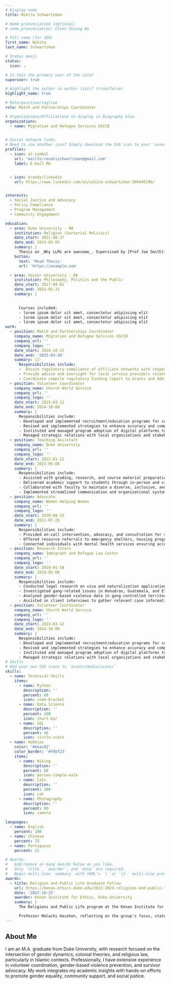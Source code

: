 ```yaml
---
# Display name
title: Nikita Schwartzman

# Name pronunciation (optional)
# name_pronunciation: Chien Shiung Wu

# Full name (for SEO)
first_name: Nikita
last_name: Schwartzman

# Status emoji
status:
  icon: ☕️

# Is this the primary user of the site?
superuser: true

# Highlight the author in author lists? (true/false)
highlight_name: true

# Role/position/tagline
role: Match and Partnerships Coordinator

# Organizations/Affiliations to display in Biography blox
organizations:
  - name: Migration and Refugee Services USCCB
   

# Social network links
# Need to use another icon? Simply download the SVG icon to your `assets/media/icons/` folder.
profiles:
  - icon: at-symbol
    url: 'mailto:revatischwartzman@gmail.com'
    label: E-mail Me


  - icon: brands/linkedin
    url: https://www.linkedin.com/in/nikita-schwartzman-50644519b/


interests:
  - Social Justice and Advocacy
  - Policy Compliance
  - Program Management
  - Community Engagement 

education:
  - area: Duke University - MA
    institution: Religion (Sartorial Politics)
    date_start: 2021-08-17
    date_end: 2023-05-05
    summary: |
      Thesis on _Why LLMs are awesome_. Supervised by [Prof Joe Smith](https://example.com). Presented papers at 5 IEEE conferences with the contributions being published in 2 Springer journals.
    button:
      text: 'Read Thesis'
      url: 'https://example.com'

  - area: Xavier University - BA
    institution: Philosophy, Politics and the Public
    date_start: 2017-08-01
    date_end: 2021-05-31
    summary: |

      
      Courses included:
      - lorem ipsum dolor sit amet, consectetur adipiscing elit
      - lorem ipsum dolor sit amet, consectetur adipiscing elit
      - lorem ipsum dolor sit amet, consectetur adipiscing elit
work:
  - position: Match and Partnerships Coordinator
    company_name: Migration and Refugee Services USCCB
    company_url: ''
    company_logo: ''
    date_start: 2024-10-15
    date_end: '2025-03-28'
    summary: |2-
      Responsibilities include:
      -  Ensure regulatory compliance of affiliate networks with respect to treatment of federal funds, cash, and contributions.
      - Provide advice and oversight for local service providers related to matching and partnerships issue affecting programs.
      - Coordinate compile regulatory funding report to Grants and Administration Team.
  - position: Volunteer Coordinator
    company_name: Church World Service
    company_url: ''
    company_logo: ''
    date_start: 2023-03-12
    date_end: 2024-10-08
    summary: |
      Responsibilities include:
      - Developed and implemented recruitment/education programs for community partners to support clients and ensure regulatory compliance of activities.
      - Revised and implemented strategies to enhance accuracy and compliance of program data and systems.
      - Instituted and managed program adoption of digital platforms to increase efficiency and legal compliance measures.
      - Managed strategic relations with local organizations and stakeholders through direct contact and educational engagements.
  - position: Teaching Assistant
    company_name: Duke University
    company_url: ''
    company_logo: ''
    date_start: 2022-01-12
    date_end: 2023-05-08
    summary: |
      Responsibilities include:
      - Assisted with grading, research, and course material preparation for Religious Studies courses.
      - Delivered academic support to students through in-person and virtual consultations.
      - Collaborated with faculty to maintain a diverse, inclusive, and effective classroom environment.
      - Implemented streamlined communication and organizational systems to enhance student engagement.
  - position: Advocate
    company_name: Women Helping Women
    company_url: ''
    company_logo: ''
    date_start: 2020-08-15
    date_end: 2021-07-25
    summary: |
      Responsibilities include:
      - Provided on-call intervention, advocacy, and consultation for survivors of domestic violence and sexual assault.
      - Offered resource referrals to emergency shelters, housing programs, and social services to support suvivors in crisis. 
      - Connected individuals with mental health services ensuring access to comprehensive care and support.
  - position: Research Intern
    company_name: Immigrant and Refugee Law Center
    company_url: ''
    company_logo: ''
    date_start: 2019-01-18
    date_end: 2019-05-08
    summary: |
      Responsibilities include:
      - Conducted legal research on visa and naturalization applications.
      - Investigated gang-related issues in Honudras, Guatemala, and El Salvador.
      - Analyzed gender-based violence data in gang-controlled territories.
      - Assisted in client interviews to gather relevant case information.
  - position: Volunteer Coordinator
    company_name: Church World Service
    company_url: ''
    company_logo: ''
    date_start: 2023-03-12
    date_end: 2024-10-08
    summary: |
      Responsibilities include:
      - Developed and implemented recruitment/education programs for community partners to support clients and ensure regulatory compliance of activities.
      - Revised and implemented strategies to enhance accuracy and compliance of program data and systems.
      - Instituted and managed program adoption of digital platforms to increase efficiency and legal compliance measures.
      - Managed strategic relations with local organizations and stakeholders through direct contact and educational engagements.
# Skills
# Add your own SVG icons to `assets/media/icons/`
skills:
  - name: Technical Skills
    items:
      - name: Python
        description: ''
        percent: 80
        icon: code-bracket
      - name: Data Science
        description: ''
        percent: 100
        icon: chart-bar
      - name: SQL
        description: ''
        percent: 40
        icon: circle-stack
  - name: Hobbies
    color: '#eeac02'
    color_border: '#f0bf23'
    items:
      - name: Hiking
        description: ''
        percent: 60
        icon: person-simple-walk
      - name: Cats
        description: ''
        percent: 100
        icon: cat
      - name: Photography
        description: ''
        percent: 80
        icon: camera

languages:
  - name: English
    percent: 100
  - name: Chinese
    percent: 75
  - name: Portuguese
    percent: 25

# Awards.
#   Add/remove as many awards below as you like.
#   Only `title`, `awarder`, and `date` are required.
#   Begin multi-line `summary` with YAML's `|` or `|2-` multi-line prefix and indent 2 spaces below.
awards:
  - title: Religion and Public Life Graduate Fellow
    url: https://kenan.ethics.duke.edu/2022-2023-religions-and-public-life-graduate-fellows-announced/
    date: '2022-10-25'
    awarder: Kenan Institute for Ethics, Duke University
    summary: |
      The Religions and Public Life program at the Kenan Institute for Ethics examines the impact of religions within historical and cultural contexts, focusing on how they shape the lives of their followers, interact across time and space, and contribute to the formation of public institutions. This year, twelve graduate fellows from Duke and UNC-Chapel Hill have been selected to join an interdisciplinary group that will explore the role of religion in contemporary social and political issues. The theme for this year is "Religion, Peace and War," in response to global changes in 2022.

      Professor Malachi Hacohen, reflecting on the group's focus, states, “In an era where borders are closing and walls are being built, this interdisciplinary graduate student group is offering a model of collaboration for the world. By bringing together students from Divinity and the Graduate School, supported by the Kenan Institute for Ethics, the Center for Jewish Studies, Duke Islamic Studies Center, and Duke University Middle East Studies Center, graduate students studying various regions will examine the connections between immigration and religion, looking for religious pathways to rebuild human life.” Throughout the academic year, the group will discuss and develop their individual projects, supporting one another and creating opportunities for collaboration. At the end of the fellowship, their work will be published on the Religions and Public Life website.
---
```


## About Me

I am an M.A. graduate from Duke University, with research focused on the intersection of gender dynamics, colonial theories, and religious law, particularly in Islamic contexts. Professionally, I have extensive experience in volunteer coordination, gender-based violence prevention, and survivor advocacy. My work integrates my academic insights with hands-on efforts to promote gender equality, community support, and social justice.
